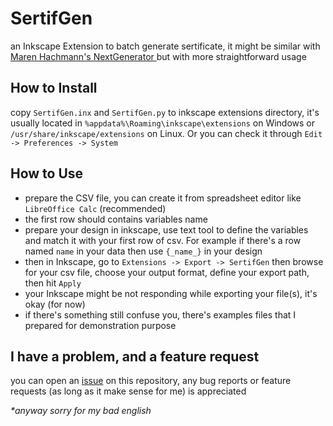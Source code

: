 # SertifGen
an Inkscape Extension to batch generate sertificate, it might be similar with [Maren Hachmann's NextGenerator ](https://gitlab.com/Moini/nextgenerator) but with more straightforward usage

## How to Install
copy `SertifGen.inx` and `SertifGen.py` to inkscape extensions directory, it's usually located in `%appdata%\Roaming\inkscape\extensions` on Windows or `/usr/share/inkscape/extensions` on Linux. Or you can check it through `Edit -> Preferences -> System`

## How to Use
* prepare the CSV file, you can create it from spreadsheet editor like `LibreOffice Calc` (recommended)
* the first row should contains variables name
* prepare your design in inkscape, use text tool to define the variables and match it with your first row of csv. For example if there's a row named `name` in your data then use `{_name_}` in your design
* then in Inkscape, go to `Extensions -> Export -> SertifGen` then browse for your csv file, choose your output format, define your export path, then hit `Apply`
* your Inkscape might be not responding while exporting your file(s), it's okay (for now)
* if there's something still confuse you, there's examples files that I prepared for demonstration purpose

## I have a problem, and a feature request
you can open an [issue](https://github.com/maslanangdev/SertifGen/issues/new) on this repository, any bug reports or feature requests (as long as it make sense for me) is appreciated

_*anyway sorry for my bad english_
